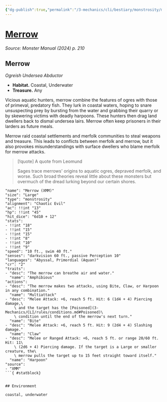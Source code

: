 ```yaml
---
{"dg-publish":true,"permalink":"/3-mechanics/cli/bestiary/monstrosity/merrow-xmm/","tags":["ttrpg-cli/compendium/src/5e/xmm","ttrpg-cli/monster/cr/2","ttrpg-cli/monster/environment/coastal","ttrpg-cli/monster/environment/underwater","ttrpg-cli/monster/size/large","ttrpg-cli/monster/type/monstrosity"],"created":"2025-02-22T12:02:28.174-05:00","updated":"2025-02-26T17:46:10.442-05:00"}
---
```


# [Merrow](3-Mechanics/CLI/bestiary/monstrosity/merrow-xmm.md)
*Source: Monster Manual (2024) p. 210*  

## Merrow

*Ogreish Undersea Abductor*

- **Habitat.** Coastal, Underwater  
- **Treasure.** Any  

Vicious aquatic hunters, merrow combine the features of ogres with those of primeval, predatory fish. They lurk in coastal waters, hoping to snare unsuspecting prey by bursting from the water and grabbing their quarry or by skewering victims with deadly harpoons. These hunters then drag land dwellers back to dismal undersea lairs. Merrow often keep prisoners in their larders as future meals.

Merrow raid coastal settlements and merfolk communities to steal weapons and treasure. This leads to conflicts between merfolk and merrow, but it also provokes misunderstandings with surface dwellers who blame merfolk for merrow attacks.

> [!quote] A quote from Leomund  
> 
> Sages trace merrows' origins to aquatic ogres, depraved merfolk, and worse. Such broad theories reveal little about these monsters but overmuch of the dread lurking beyond our certain shores.


```statblock
"name": "Merrow (XMM)"
"size": "Large"
"type": "monstrosity"
"alignment": "Chaotic Evil"
"ac": !!int "13"
"hp": !!int "45"
"hit_dice": "6d10 + 12"
"stats":
- !!int "18"
- !!int "15"
- !!int "15"
- !!int "8"
- !!int "10"
- !!int "9"
"speed": "10 ft., swim 40 ft."
"senses": "darkvision 60 ft., passive Perception 10"
"languages": "Abyssal, Primordial (Aquan)"
"cr": "2"
"traits":
- "desc": "The merrow can breathe air and water."
  "name": "Amphibious"
"actions":
- "desc": "The merrow makes two attacks, using Bite, Claw, or Harpoon in any combination."
  "name": "Multiattack"
- "desc": "Melee Attack: +6, reach 5 ft. Hit: 6 (1d4 + 4) Piercing damage,\
    \ and the target has the [Poisoned](3-Mechanics/CLI/rules/conditions.md#Poisoned)\
    \ condition until the end of the merrow's next turn."
  "name": "Bite"
- "desc": "Melee Attack: +6, reach 5 ft. Hit: 9 (2d4 + 4) Slashing damage."
  "name": "Claw"
- "desc": "Melee or Ranged Attack: +6, reach 5 ft. or range 20/60 ft. Hit: 11\
    \ (2d6 + 4) Piercing damage. If the target is a Large or smaller creature, the\
    \ merrow pulls the target up to 15 feet straight toward itself."
  "name": "Harpoon"
"source":
- "XMM"
```{ #statblock}


## Environment

coastal, underwater
